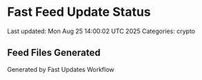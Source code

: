 # Fast Feed Update Status
Last updated: Mon Aug 25 14:00:02 UTC 2025
Categories: crypto

## Feed Files Generated

Generated by Fast Updates Workflow
